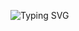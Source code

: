 
![Typing SVG](https://readme-typing-svg.demolab.com/?lines=I%20am%20Godspower%20(%22Guspiloo%22)%2C%20A%20%20%20%20%20%2C%20%20;%20A%Frontend%20Engineer%20based%20in%20Abuja%20Nigeria)

